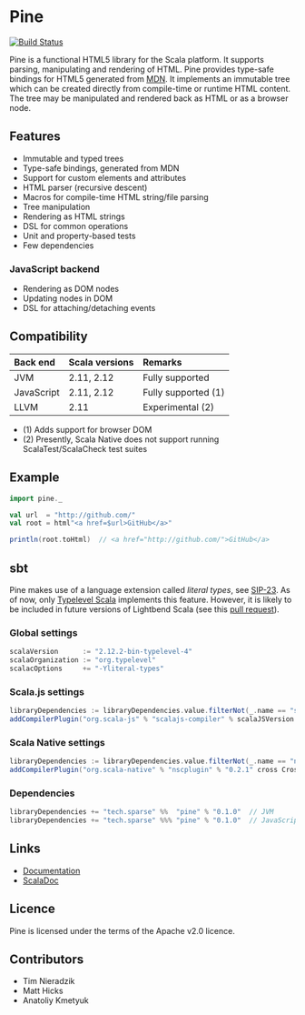 # Pine
[![Build Status](https://travis-ci.org/sparsetech/pine.svg)](https://travis-ci.org/sparsetech/pine)

Pine is a functional HTML5 library for the Scala platform. It supports parsing, manipulating and rendering of HTML. Pine provides type-safe bindings for HTML5 generated from [MDN](https://developer.mozilla.org/en-US/docs/Web/HTML/Element). It implements an immutable tree which can be created directly from compile-time or runtime HTML content. The tree may be manipulated and rendered back as HTML or as a browser node.

## Features
* Immutable and typed trees
* Type-safe bindings, generated from MDN
* Support for custom elements and attributes
* HTML parser (recursive descent)
* Macros for compile-time HTML string/file parsing
* Tree manipulation
* Rendering as HTML strings
* DSL for common operations
* Unit and property-based tests
* Few dependencies

### JavaScript backend
* Rendering as DOM nodes
* Updating nodes in DOM
* DSL for attaching/detaching events

## Compatibility
| Back end   | Scala versions | Remarks             |
|:-----------|:---------------|:--------------------|
| JVM        | 2.11, 2.12     | Fully supported     |
| JavaScript | 2.11, 2.12     | Fully supported (1) |
| LLVM       | 2.11           | Experimental (2)    |

* (1) Adds support for browser DOM
* (2) Presently, Scala Native does not support running ScalaTest/ScalaCheck test suites

## Example
```scala
import pine._

val url  = "http://github.com/"
val root = html"<a href=$url>GitHub</a>"

println(root.toHtml)  // <a href="http://github.com/">GitHub</a>
```

## sbt
Pine makes use of a language extension called *literal types*, see [SIP-23](http://docs.scala-lang.org/sips/pending/42.type.html). As of now, only [Typelevel Scala](https://github.com/typelevel/scala) implements this feature. However, it is likely to be included in future versions of Lightbend Scala (see this [pull request](https://github.com/scala/scala/pull/5310)).

### Global settings
```scala
scalaVersion      := "2.12.2-bin-typelevel-4"
scalaOrganization := "org.typelevel"
scalacOptions     += "-Yliteral-types"
```

### Scala.js settings
```scala
libraryDependencies := libraryDependencies.value.filterNot(_.name == "scalajs-compiler")
addCompilerPlugin("org.scala-js" % "scalajs-compiler" % scalaJSVersion cross CrossVersion.patch)
```

### Scala Native settings
```scala
libraryDependencies := libraryDependencies.value.filterNot(_.name == "nscplugin")
addCompilerPlugin("org.scala-native" % "nscplugin" % "0.2.1" cross CrossVersion.patch)
```

### Dependencies
```scala
libraryDependencies += "tech.sparse" %%  "pine" % "0.1.0"  // JVM
libraryDependencies += "tech.sparse" %%% "pine" % "0.1.0"  // JavaScript, LLVM
```

## Links
* [Documentation](docs/)
* [ScalaDoc](https://www.javadoc.io/doc/tech.sparse/pine_2.12/)

## Licence
Pine is licensed under the terms of the Apache v2.0 licence.

## Contributors
* Tim Nieradzik
* Matt Hicks
* Anatoliy Kmetyuk
